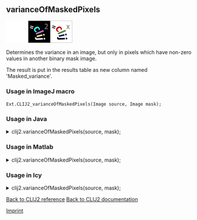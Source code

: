 ## varianceOfMaskedPixels
<img src="images/mini_empty_logo.png"/><img src="images/mini_clij2_logo.png"/><img src="images/mini_clijx_logo.png"/>

Determines the variance in an image, but only in pixels which have non-zero values in another binary mask image. 

The result is put in the results table as new column named 'Masked_variance'.

### Usage in ImageJ macro
```
Ext.CLIJ2_varianceOfMaskedPixels(Image source, Image mask);
```




### Usage in Java


<details>

<summary>
clij2.varianceOfMaskedPixels(source, mask);
</summary>
<pre class="highlight">// init CLIJ and GPU
import net.haesleinhuepf.clij2.CLIJ2;
import net.haesleinhuepf.clij.clearcl.ClearCLBuffer;
CLIJ2 clij2 = CLIJ2.getInstance();

// get input parameters
ClearCLBuffer source = clij2.push(sourceImagePlus);
ClearCLBuffer mask = clij2.push(maskImagePlus);
</pre>

<pre class="highlight">
// Execute operation on GPU
double resultVarianceOfMaskedPixels = clij2.varianceOfMaskedPixels(source, mask);
</pre>

<pre class="highlight">
//show result
System.out.println(resultVarianceOfMaskedPixels);

// cleanup memory on GPU
clij2.release(source);
clij2.release(mask);
</pre>

</details>





### Usage in Matlab


<details>

<summary>
clij2.varianceOfMaskedPixels(source, mask);
</summary>
<pre class="highlight">% init CLIJ and GPU
clij2 = init_clatlab();

% get input parameters
source = clij2.pushMat(source_matrix);
mask = clij2.pushMat(mask_matrix);
</pre>

<pre class="highlight">
% Execute operation on GPU
double resultVarianceOfMaskedPixels = clij2.varianceOfMaskedPixels(source, mask);
</pre>

<pre class="highlight">
% show result
System.out.println(resultVarianceOfMaskedPixels);

% cleanup memory on GPU
clij2.release(source);
clij2.release(mask);
</pre>

</details>





### Usage in Icy


<details>

<summary>
clij2.varianceOfMaskedPixels(source, mask);
</summary>
<pre class="highlight">// init CLIJ and GPU
importClass(net.haesleinhuepf.clicy.CLICY);
importClass(Packages.icy.main.Icy);

clij2 = CLICY.getInstance();

// get input parameters
source_sequence = getSequence();source = clij2.pushSequence(source_sequence);
mask_sequence = getSequence();mask = clij2.pushSequence(mask_sequence);
</pre>

<pre class="highlight">
// Execute operation on GPU
double resultVarianceOfMaskedPixels = clij2.varianceOfMaskedPixels(source, mask);
</pre>

<pre class="highlight">
// show result
System.out.println(resultVarianceOfMaskedPixels);

// cleanup memory on GPU
clij2.release(source);
clij2.release(mask);
</pre>

</details>



[Back to CLIJ2 reference](https://clij.github.io/clij2-docs/reference)
[Back to CLIJ2 documentation](https://clij.github.io/clij2-docs)

[Imprint](https://clij.github.io/imprint)
